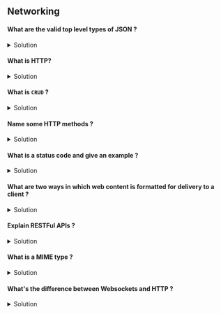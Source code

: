 ## Networking 

#### What are the valid top level types of JSON ?

<details> 
  <summary>Solution</summary> 
 
The valid top level types are dictionary and array.

</details> 

#### What is HTTP? 

<details> 
  <summary>Solution</summary> 

HTTP is an internet protocol for allowing client/server communication. The client in this case our iOS app makes a request to a Web API / server and gets a response (json) back that we parse (convert) to Swift objects.

</details> 

#### What is `CRUD` ?

<details> 
  <summary>Solution</summary> 

Create.Read.Update.Delete. This acronym encapsulated the cycle of object creation and modification. 

</details> 


#### Name some HTTP methods ?

<details> 
  <summary>Solution</summary> 
 
GET, POST, DELETE, PUT, UPDATE.
 
</details> 


#### What is a status code and give an example ?

<details> 
  <summary>Solution</summary> 
 
Status codes are recieved via an http response from a server request to indicate the state and validity of the request. 500 status code implies there's an issue with the server. 
 
</details> 


#### What are two ways in which web content is formatted for delivery to a client ?

<details> 
  <summary>Solution</summary> 

XML and JSON, the latter being the more popular and easier to understand and parse.

</details> 



#### Explain RESTFul APIs ?

<details> 
  <summary>Solution</summary> 

REST is an standard architecture that web developers use present data to a client. 

</details> 

#### What is a MIME type ?

<details> 
  <summary>Solution</summary> 

MIME (Multipurpose Internet Mail Extensions) type is a label used to describe the media content of a piece of data.

</details> 

#### What's the difference between Websockets and HTTP ?

<details> 
  <summary>Solution</summary> 

Websockets allow for a constant two-way stream of data and HTTP transfers data via a request -> response model. 

e.g Stock market ticker uses websockets for real time data streaming. 

e.g Fetching a new Instagrm photo using http protocol, client request, server response.

</details> 
